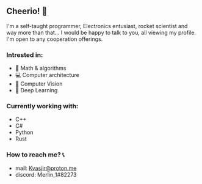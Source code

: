 ## Cheerio! 👋
I'm a self-taught programmer, Electronics entusiast, rocket scientist and way more than that...
I would be happy to talk to you, all viewing my profile. I'm open to any cooperation offerings.

### Intrested in:
- :abacus: Math & algorithms
- :computer: Computer architecture
- :movie_camera: Computer Vision
- :repeat: Deep Learning

### Currently working with:
- C++ 
- C#
- Python
- Rust

### How to reach me? 	:telephone_receiver:
- mail: Kvasjir@proton.me
- discord: Merlin_1#82273
